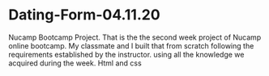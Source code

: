 # Dating-Form-04.11.20
Nucamp Bootcamp Project. That is the the second week project of Nucamp online bootcamp. My classmate and I built that from scratch following the requirements established by the instructor. using all the knowledge we acquired during the week. Html and css

